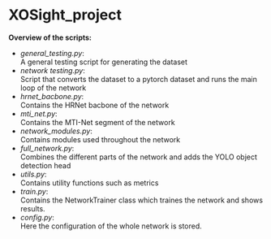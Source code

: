 # XOSight_project

**Overview of the scripts:**

- _general_testing.py_: \
A general testing script for generating the dataset
- _network testing.py_:\
Script that converts the dataset to a pytorch dataset and runs the main loop of the network
- _hrnet_bacbone.py_:\
Contains the HRNet bacbone of the network
- _mti_net.py_:\
Contains the MTI-Net segment of the network
- _network_modules.py_:\
Contains modules used throughout the network
- _full_network.py_:\
Combines the different parts of the network and adds the YOLO object detection head
- _utils.py_:\
Contains utility functions such as metrics
- _train.py_:\
Contains the NetworkTrainer class which traines the network and shows results.
- _config.py_:\
Here the configuration of the whole network is stored.
